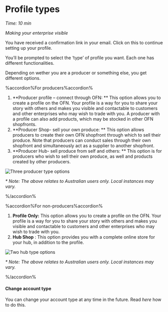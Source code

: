 # Profile types

_Time: 10 min_

_Making your enterprise visible_

You have received a confirmation link in your email. Click on this to continue setting up your profile.

You’ll be prompted to select the ‘type’ of profile you want. Each one has different functionalities.

Depending on wether you are a producer or something else, you get different options.

%accordion%For producers%accordion%

1. **Producer profile – connect through OFN: **
This option allows you to create a profile on the OFN. Your profile is a way for you to share your story with others and makes you visible and contactable to customers and other enterprises who may wish to trade with you. A producer with a profile can also add products, which may be stocked in other OFN shopfronts.
2. **Producer Shop- sell your own produce: **
This option allows producers to create their own OFN shopfront through which to sell their produce. Note that producers can conduct sales through their own shopfront and simultaneously act as a supplier to another shopfront.
3. **Producer Hub- sell produce from self and others: **
This option is for producers who wish to sell their own produce, as well and products created by other producers.


![](https://openfoodnetwork.org/wp-content/uploads/2015/05/Three-producer-types.png "Three producer type options")

_\* Note: The above relates to Australian users only. Local instances may vary._

%/accordion%

%accordion%For non-producers%accordion%

1. **Profile Only:**
    This option allows you to create a profile on the OFN. Your profile is a way for you to share your story with others and makes you visible and contactable to customers and other enterprises who may wish to trade with you.
2. **Hub Shop**
   : This option provides you with a complete online store for your hub, in addition to the profile.

![](https://openfoodnetwork.org/wp-content/uploads/2015/05/Two-hub-types.png "Two hub type options")

_\* Note: The above relates to Australian users only. Local instances may vary._
   
%/accordion%

#### Change account type

You can change your account type at any time in the future. Read _here_ how to do this.

